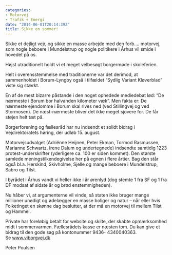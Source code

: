 ```yaml
---
categories:
- Motorvej
- Trafik + Energi
date: "2014-06-01T20:14:39Z"
title: Sikke en sommer!
---
```


Sikke et dejligt vejr, og sikke en masse arbejde med den forb…. motorvej, som nogle beboere i Mundelstrup og nogle politikere i Århus vil smide i hovedet på os.

Højst utraditionelt holdt vi et meget velbesøgt borgermøde i skoleferien.

Helt i overensstemmelse med traditionerne var det derimod, at sammenholdet i Borum-Lyngby også i tilfældet “Sydlig Variant Kløverblad” viste sig stærkt.

En af de mest bizarre påstande i den noget ophedede mediedebat lød: “De nærmeste i Borum bor halvanden kilometer væk”. Men fakta er: De nærmeste ejendomme i Borum skal rives ned (ved Stillingvej og ved Stormosen). De næst-nærmeste bliver det ikke meget sjovere for. De får støjen helt tæt på.

Borgerforening og fællesråd har nu indsendt et solidt bidrag i Vejdirektoratets høring, der udløb 15. august.

Motorvejsudvalget (Adriënne Heijnen, Peter Ekman, Tormod Rasmussen, Marianne Schwartz, Irene Dalum og undertegnede) indsendte samtidig 1223 protest-underskrifter (yderligere ca. 100 er siden kommet). Den største samlede meningstilkendegivelse her på egnen i flere årtier. Bag den står også bl.a. Herskind, Skivholme, Sjelle og mange beboere i Mundelstrup, Sabro og Tilst.

I byrådet i Århus vandt vi heller ikke i år ørenlyd (dog stemte 1 fra SF og 1 fra DF modsat af sidste år og brød enstemmigheden).

Nu håber vi, at argumenterne vil vinde, så staten ikke bruger mange millioner unødigt og ødelægger en masse boliger og natur – når eller hvis Folketinget en skønne dag beslutter, at der må en motorvej til mellem Tilst og Hammel.

Private har foreløbig betalt for website og skilte, der skabte opmærksomhed midt i sommervarmen. Fællesrådets kasse er næsten tom. Du kan give et bidrag til den gode sag på kontonummer 9436- 4340040363.  
Se www.viborgvej.dk

Peter Poulsen